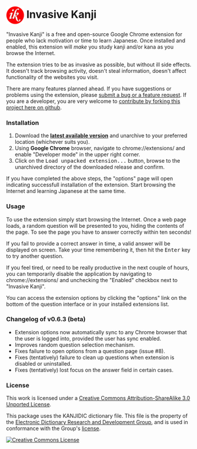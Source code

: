 # <img src="/extension/images/icon_48.png" align="absmiddle"> Invasive Kanji

"Invasive Kanji" is a free and open-source Google Chrome extension for people who lack motivation or time to learn Japanese. Once installed and enabled, this extension will *make* you study kanji and/or kana as you browse the Internet.

The extension tries to be as invasive as possible, but without ill side effects. It doesn't track browsing activity, doesn't steal information, doesn't affect functionality of the websites you visit.

There are many features planned ahead. If you have suggestions or problems using the extension, please [submit a bug or a feature request](https://github.com/olegskl/invasive-kanji/issues/). If you are a developer, you are very welcome to [contribute by forking this project here on github](https://github.com/olegskl/invasive-kanji/fork).

### Installation

1. Download the **[latest available version](https://github.com/olegskl/invasive-kanji/releases/downloads/0.6.3/invasive-kanji-extension.zip)** and unarchive to your preferred location (whichever suits you).
2. Using **Google Chrome** browser, navigate to chrome://extensions/ and enable "Developer mode" in the upper right corner.
3. Click on the <kbd>Load unpacked extension...</kbd> button, browse to the unarchived directory of the downloaded release and confirm.

If you have completed the above steps, the "options" page will open indicating successfull installation of the extension. Start browsing the Internet and learning Japanese at the same time.

### Usage

To use the extension simply start browsing the Internet. Once a web page loads, a random question will be presented to you, hiding the contents of the page. To see the page you have to answer correctly within ten seconds!

If you fail to provide a correct answer in time, a valid answer will be displayed on screen. Take your time remembering it, then hit the <kbd>Enter</kbd> key to try another question.

If you feel tired, or need to be really productive in the next couple of hours, you can temporarily disable the application by navigating to chrome://extensions/ and unchecking the "Enabled" checkbox next to "Invasive Kanji".

You can access the extension options by clicking the "options" link on the bottom of the question interface or in your installed extensions list.

### Changelog of v0.6.3 (beta)

- Extension options now automatically sync to any Chrome browser that the user is logged into, provided the user has sync enabled.
- Improves random question selection mechanism.
- Fixes failure to open options from a question page (issue #8).
- Fixes (tentatively) failure to clean up questions when extension is disabled or uninstalled.
- Fixes (tentatively) lost focus on the answer field in certain cases.

### License

This work is licensed under a <a rel="license" href="http://creativecommons.org/licenses/by-sa/3.0/">Creative Commons Attribution-ShareAlike 3.0 Unported License</a>.

This package uses the KANJIDIC dictionary file. This file is the property of the [Electronic Dictionary Research and Development Group](http://www.edrdg.org/), and is used in conformance with the Group's [license](http://www.edrdg.org/edrdg/licence.html).

<a rel="license" href="http://creativecommons.org/licenses/by-sa/3.0/"><img alt="Creative Commons License" src="http://i.creativecommons.org/l/by-sa/3.0/88x31.png"></a>